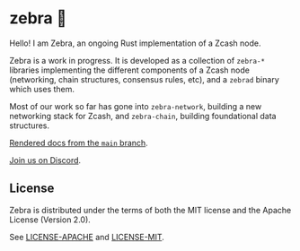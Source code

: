 # zebra 🦓

Hello! I am Zebra, an ongoing Rust implementation of a Zcash node.

Zebra is a work in progress.  It is developed as a collection of `zebra-*`
libraries implementing the different components of a Zcash node (networking,
chain structures, consensus rules, etc), and a `zebrad` binary which uses them.

Most of our work so far has gone into `zebra-network`, building a new
networking stack for Zcash, and `zebra-chain`, building foundational data
structures.

[Rendered docs from the `main` branch](https://doc.zebra.zfnd.org).

[Join us on Discord](https://discord.gg/na6QZNd).

## License

Zebra is distributed under the terms of both the MIT license
and the Apache License (Version 2.0).

See [LICENSE-APACHE](LICENSE-APACHE) and [LICENSE-MIT](LICENSE-MIT).
